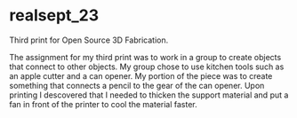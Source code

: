 realsept_23
===========

Third print for Open Source 3D Fabrication.

The assignment for my third print was to work in a group to create objects that connect to other objects. My group chose to use kitchen tools such as an apple cutter and a can opener. My portion of the piece was to create something that connects a pencil to the gear of the can opener. Upon printing I descovered that I needed to thicken the support material and put a fan in front of the printer to cool the material faster.
